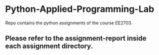 # Python-Applied-Programming-Lab
Repo contains the python assignments of the course EE2703.

## Please refer to the **assignment-report** inside each assignment directory.


